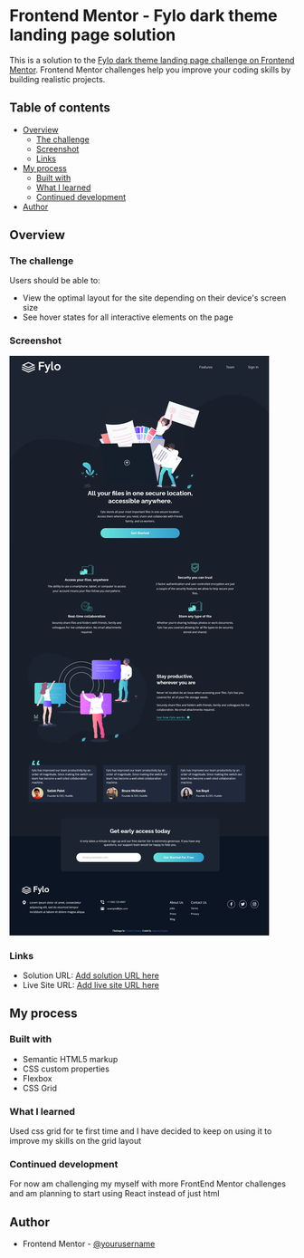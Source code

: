# Frontend Mentor - Fylo dark theme landing page solution

This is a solution to the [Fylo dark theme landing page challenge on Frontend Mentor](https://www.frontendmentor.io/challenges/fylo-dark-theme-landing-page-5ca5f2d21e82137ec91a50fd). Frontend Mentor challenges help you improve your coding skills by building realistic projects.

## Table of contents

- [Overview](#overview)
  - [The challenge](#the-challenge)
  - [Screenshot](#screenshot)
  - [Links](#links)
- [My process](#my-process)
  - [Built with](#built-with)
  - [What I learned](#what-i-learned)
  - [Continued development](#continued-development)
- [Author](#author)

## Overview

### The challenge

Users should be able to:

- View the optimal layout for the site depending on their device's screen size
- See hover states for all interactive elements on the page

### Screenshot

![desktop schreenshot of my done site](./Screenshot-Desktop.png)

### Links

- Solution URL: [Add solution URL here](https://github.com/AngwenyiOgata/fylo-dark-theme.git)
- Live Site URL: [Add live site URL here](https://angwenyiogata.github.io/fylo-dark-theme/)

## My process

### Built with

- Semantic HTML5 markup
- CSS custom properties
- Flexbox
- CSS Grid

### What I learned

Used css grid for te first time and I have decided to keep on using it to improve my skills on the grid layout

### Continued development

For now am challenging my myself with more FrontEnd Mentor challenges and am planning to start using React instead of just html

## Author

- Frontend Mentor - [@yourusername](https://www.frontendmentor.io/profile/yourusername)
